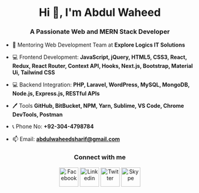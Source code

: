 <h1 align="center">Hi 👋, I'm Abdul Waheed</h1>
<h3 align="center">A Passionate Web and MERN Stack Developer</h3>

- 🤝 Mentoring Web Development Team at **Explore Logics IT Solutions**

- 💻 Frontend Development: **JavaScript, jQuery, HTML5, CSS3, React, Redux, React Router, Context API, Hooks, Next.js, Bootstrap, Material Ui, Tailwind CSS**

- 💻 Backend Integration: **PHP, Laravel, WordPress, MySQL, MongoDB, Node.js, Express.js, RESTful APIs**

- 🖊️ Tools **GitHub, BitBucket, NPM, Yarn, Sublime, VS Code, Chrome DevTools, Postman**

- 📞 Phone No: **+92-304-4798784**
- 📫 Email: **abdulwaheedsharif@gmail.com**

<div align="center">
    <h3 align="center">Connect with me</h3>
    <a href = "https://www.facebook.com/abdulwaheed916/"><img src="https://cdn-icons-png.flaticon.com/128/1384/1384005.png" alt="Facebook" width="50" /></a>
    <a href = "https://www.linkedin.com/in/abdulwaheed916/"><img src="https://cdn-icons-png.flaticon.com/128/1384/1384014.png" alt="Linkedin" width="50" /></a>
    <a href = "https://twitter.com/abdul_916"><img src="https://cdn-icons-png.flaticon.com/128/5969/5969020.png" alt="Twitter" width="50" /></a>
    <a href = "https://join.skype.com/invite/rjtwxuEwyEgZ"><img src="https://cdn-icons-png.flaticon.com/128/3669/3669756.png" alt="Skype" width="50" /></a>
</div>
